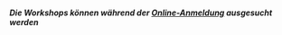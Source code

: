##### **Die Workshops können während der [Online-Anmeldung](/workshop/#anmeldung) ausgesucht werden**